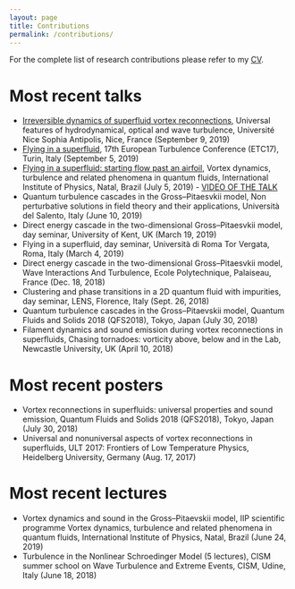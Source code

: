 ```yaml
---
layout: page
title: Contributions
permalink: /contributions/
---
```


For the complete list of research contributions please refer to my [CV](./_static/DavideProment_fullCV.pdf).

# Most recent talks
- [Irreversible dynamics of superfluid vortex reconnections](./_static/_slides/190909_Nice.pdf), Universal features of hydrodynamical, optical and wave turbulence, Université Nice Sophia Antipolis, Nice, France (September 9, 2019)
- [Flying in a superfluid](./_static/_slides/190905_Torino.pdf), 17th European Turbulence Conference (ETC17), Turin, Italy (September 5, 2019)
- [Flying in a superfluid: starting flow past an airfoil](./_static/_slides/190705_Natal.pdf), Vortex dynamics, turbulence and related phenomena in quantum fluids, International Institute of Physics, Natal, Brazil (July 5, 2019) - [VIDEO OF THE TALK](https://youtu.be/mOpb4VeosXA)
- Quantum turbulence cascades in the Gross–Pitaesvkii model, Non perturbative solutions in field theory and their applications, Università del Salento, Italy (June 10, 2019)
- Direct energy cascade in the two-dimensional Gross–Pitaesvkii model, day seminar, University of Kent, UK (March 19, 2019)
- Flying in a superfluid, day seminar, Università di Roma Tor Vergata, Roma, Italy (March 4, 2019)
- Direct energy cascade in the two-dimensional Gross–Pitaesvkii model, Wave Interactions And Turbulence, Ecole Polytechnique, Palaiseau, France (Dec. 18, 2018)
- Clustering and phase transitions in a 2D quantum fluid with impurities, day seminar, LENS, Florence, Italy (Sept. 26, 2018)
- Quantum turbulence cascades in the Gross–Pitaevskii model, Quantum Fluids and Solids 2018 (QFS2018), Tokyo, Japan (July 30, 2018)
- Filament dynamics and sound emission during vortex reconnections in superfluids, Chasing tornadoes: vorticity above, below and in the Lab, Newcastle University, UK (April 10, 2018)


# Most recent posters
- Vortex reconnections in superfluids: universal properties and sound emission, Quantum Fluids and Solids 2018 (QFS2018), Tokyo, Japan (July 30, 2018)
- Universal and nonuniversal aspects of vortex reconnections in superfluids, ULT 2017: Frontiers of Low Temperature Physics, Heidelberg University, Germany (Aug. 17, 2017)

# Most recent lectures
- Vortex dynamics and sound in the Gross–Pitaevskii model, IIP scientific programme Vortex dynamics, turbulence and related phenomena in quantum fluids, International Institute of Physics, Natal, Brazil (June 24, 2019)
- Turbulence in the Nonlinear Schroedinger Model (5 lectures), CISM summer school on Wave Turbulence and Extreme Events, CISM, Udine, Italy (June 18, 2018)

